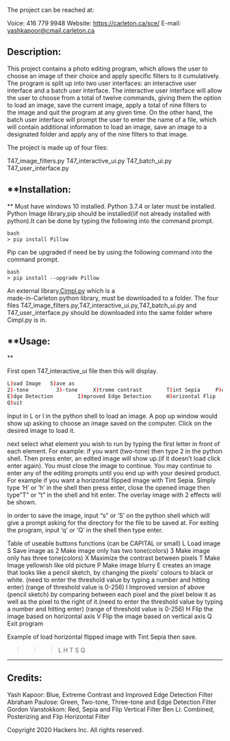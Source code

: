 The project can be reached at:

Voice: 416 779 9948
Website: https://carleton.ca/sce/
E-mail: yashkapoor@cmail.carleton.ca

Description:
----------------

This project contains a photo editing program, which allows the user to choose an image of their choice and apply specific filters to it cumulatively.  
The program is split up into two user interfaces: an interactive user interface and a batch user interface. The interactive user interface will allow  
the user to choose from a total of twelve commands, giving them the option to load an image, save the current image, apply a total of nine filters to  
the image and quit the program at any given time. On the other hand, the batch user interface will prompt the user to enter the name of a file, which  
will contain additional information to load an image, save an image to a designated folder and apply any of the nine filters to that image. 

The project is made up of four files:

T47_image_filters.py
T47_interactive_ui.py
T47_batch_ui.py
T47_user_interface.py


**Installation:
----------------
**
Must have windows 10 installed.
Python 3.7.4 or later must be installed. 
Python Image library,pip should be installed(iif not already installed with python).It can be done by typing the following into the command prompt.
```
bash
> pip install Pillow
```
Pip can be upgraded if need be by using the following command into the command prompt.
```
bash
> pip install --upgrade Pillow
```

An external library,[Cimpl.py](https://culearn.carleton.ca/moodle/pluginfile.php/3648678/mod_folder/content/0/Cimpl.py?forcedownload=1) which is a  
made-in-Carleton python library, must be downloaded to a folder.
The four files T47_image_filters.py,T47_interactive_ui.py,T47_batch_ui.py and T47_user_interface.py should be downloaded into the same folder where Cimpl.py is in.


**Usage:
--------
**

First open T47_interactive_ui file then this will display.
```bash
L)oad Image   S)ave as
2)-tone       	3)-tone		X)treme contrast		T)int Sepia		P)osterizing
E)dge Detection        I)mproved Edge Detection	  	H)orizontal Flip	V)ertical Flip
Q)uit
```
Input in L or l in the python shell to load an image. A pop up window would show up asking to choose an image saved on the computer. Click on the desired image to load it.

next select what element you wish to run by typing the first letter in front of each element. For example: if you want (two-tone) then type 2 in the python shell. Then press enter, an edited image will show up.(if it doesn’t load click enter again). You must close the image to continue.
You may continue to enter any of the editing prompts until you end up with your desired product.
For example if you want a horizontal flipped image with Tint Sepia. Simply type ‘H’ or ’h’ in the shell then press enter, close the opened image then type”T” or “t” in the shell and hit enter. The overlay image with 2 effects will be shown.

In order to save the image, input “s” or ‘S’ on the python shell which will give a prompt asking for the directory for the file to be saved at. 
For exiting the program, input ‘q’ or ‘Q’ in the shell then type enter.

Table of useable buttons functions (can be CAPITAL or small)
L
Load image
S
Save image as
2
Make image only has two tone(colors)
3
Make image only has three tone(colors)
X
Maximize the contrast between pixels
T
Make Image yellowish like old picture
P
Make image blurry
E
creates an image that looks like a pencil sketch, by changing the pixels' colours to black or white. (need to enter the threshold value by typing a number and hitting enter)
(range of threshold value is 0-256)
I
Improved version of above (pencil sketch) by comparing between each pixel and the 
pixel below it as well as the pixel to the right of it.(need to enter the threshold value by typing a number and hitting enter)
(range of threshold value is 0-256)
H
Flip the image based on horizontal axis
V
Flip the image based on vertical axis
Q
Exit program


Example of load  horizontal flipped image with Tint Sepia then save.
>>>L
>>>H
>>>T
>>>S
>>>Q
----------

Credits:
----------

Yash Kapoor: Blue, Extreme Contrast and Improved Edge Detection Filter
Abraham Paulose: Green, Two-tone, Three-tone and Edge Detection Filter
Gordon Vanstokkom: Red, Sepia and Flip Vertical Filter
Ben Li: Combined, Posterizing and Flip Horizontal Filter

Copyright 2020 Hackers Inc. All rights reserved. 
